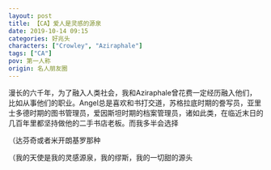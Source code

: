 ```yaml
---
layout: post
title: 【CA】爱人是灵感的源泉
date: 2019-10-14 09:15
categories: 好兆头
characters: ["Crowley", "Aziraphale"]
tags: ["CA"]
pov: 第一人称
origin: 名人朋友圈
---
```


漫长的六千年，为了融入人类社会，我和Aziraphale曾花费一定经历融入他们，比如从事他们的职业。Angel总是喜欢和书打交道，苏格拉底时期的誊写员，亚里士多德时期的图书管理员，爱因斯坦时期的档案管理员，诸如此类，在临近末日的几百年里都坚持做他的二手书店老板。而我多半会选择

（达芬奇或者米开朗基罗那种

（我的天使是我的灵感源泉，我的缪斯，我的一切甜的源头
